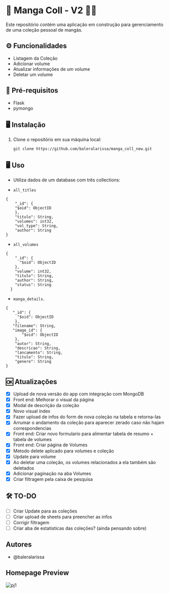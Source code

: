 # 🧚  Manga Coll - V2 🧝‍♀️

Este repositório contém uma aplicação em construção para gerenciamento de uma coleção pessoal de mangás. 

## ⚙️ Funcionalidades

- Listagem da Coleção
- Adicionar volume
- Atualizar informações de um volume
- Deletar um volume

## 📑 Pré-requisitos

- Flask
- pymongo

  
## 🖥️ Instalação

1. Clone o repositório em sua máquina local:

    ```
    git clone https://github.com/baleralarissa/manga_coll_new.git
    ```

## 🖥️ Uso

- Utiliza dados de um database com três collections:
  
- `all_titles`
```
{
    "_id": {
    "$oid": ObjectID
    },
    "titulo": String,
    "volumes": int32,
    "vol_type": String,
    "author": String
}
```

- `all_volumes`
```
{
    "_id": {
      "$oid": ObjectID
    },
    "volume": int32,
    "titulo": String,
    "author": String,
    "status": String
  }
```
- `manga_details`.
```
{
   "_id": {
     "$oid": ObjectID
    },
   "filename": String,
   "image_id": {
       "$oid": ObjectID
    },
    "autor": String,
    "descricao": String,
    "lancamento": String,
    "titulo": String,
    "genero": String
}
``` 

## 🆗 Atualizações

- [x] Upload de nova versão do app com integração com MongoDB
- [x] Front end: Melhorar o visual da página
- [x] Modal de descrição da coleção
- [x] Novo visual index
- [x] Fazer upload de infos do form de nova coleção na tabela e retorna-las
- [X] Arrumar o andamento da coleção para aparecer zerado caso não hajam correspondencias
- [X] Front end: Criar novo formulario para alimentar tabela de resumo + tabela de volumes
- [X] Front end: Criar página de Volumes
- [x] Metodo delete aplicado para volumes e coleção
- [x] Update para volume
- [x] Ao deletar uma coleção, os volumes relacionados a ela também são deletados
- [x] Adicionar paginação na aba Volumes
- [x] Criar filtragem pela caixa de pesquisa

## 🛠️ TO-DO

- [ ] Criar Update para as coleções
- [ ] Criar upload de sheets para preencher as infos
- [ ] Corrigir filtragem
- [ ] Criar aba de estatisticas das coleções? (ainda pensando sobre)

## Autores

- @baleralarissa

## Homepage Preview

![pj1](https://github.com/baleralarissa/manga_coll_new/assets/28411475/ce604d27-6c67-49ca-953b-b47cf1ceeb9b)

